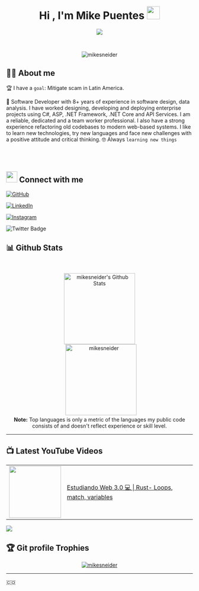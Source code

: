 <h1 align="center">Hi , I'm Mike Puentes <img src="https://media.giphy.com/media/hvRJCLFzcasrR4ia7z/giphy.gif" width="35"></h1>
<p align="center">
  <a href="https://github.com/DenverCoder1/readme-typing-svg"><img src="https://readme-typing-svg.herokuapp.com?lines=Computer+Science+Msc;Support+Engineer+for+Azure;dotNET+Developer;Podcaster;Microsoft+Evangelist(AZ900);Always%20learning%20new%20things&center=true&width=500&height=50"></a>
</p>


<br>

<p align="center"> 
	<img src="https://komarev.com/ghpvc/?username=mikesneider&label=Profile%20views&color=0e75b6&style=plastic" alt="mikesneider" /> 
	
</p>


## :sassy_man:  About me
:trophy: I have a `goal`: Mitigate scam in Latin America.

🧮 Software Developer with 8+ years of experience in software design, data analysis. I have worked designing, developing and deploying enterprise projects using C#, ASP, .NET Framework, .NET Core and API Services. I am a reliable, dedicated and a team worker professional. I also have a strong experience refactoring old codebases to modern web-based systems. I like to learn new technologies, try new languages and face new challenges with a positive attitude and critical thinking.
:nerd_face: Always `learning new things`

<br>


<br>


## <img src="https://media.giphy.com/media/iY8CRBdQXODJSCERIr/giphy.gif" width="30px"> Connect with me
<p align="center">
	
<a href="https://github.com/mikesneider"><img src="https://img.shields.io/badge/github-%23181717.svg?style=plastic&logo=github&logoColor=white" alt="GitHub"/></a>
	
<a href="https://www.linkedin.com/in/mikesneider/"><img src="https://img.shields.io/badge/linkedin-%230A66C2.svg?style=plastic&logo=linkedin&logoColor=white" alt="LinkedIn"/></a>
	
<a href="https://www.instagram.com/mikesneiderp/"><img src="https://img.shields.io/badge/instagram-%23E4405F.svg?style=plastic&logo=instagram&logoColor=white" alt="Instagram"/></a>
</p>

![Twitter Badge](https://twitter.com/mikesneiderp)



## 📊 Github Stats




  <br/>
  <p align="center">
    <a href="https://github.com/anuraghazra/github-readme-stats"><img alt="mikesneider's Github Stats" src="https://github-readme-stats.vercel.app/api?username=mikesneider&show_icons=true&count_private=true&theme=algolia" height="192px"/></a>
<br/>
  &nbsp;
	  <img src="https://github-readme-stats.vercel.app/api/top-langs?username=mikesneider&langs_count=10&show_icons=true&locale=en&layout=compact&theme=algolia" alt="mikesneider" height="192px"/>
  <br/>
  <b>Note:</b> Top languages is only a metric of the languages my public code consists of and doesn't reflect experience or skill level.
  </p>

----
## 📺 Latest YouTube Videos

<table>
  <tbody>
<!-- YOUTUBE:START --><tr><td><a href="https://youtu.be/c-8CB24WCvw"><img width="140px" src="https://i.ytimg.com/vi/c-8CB24WCvw/mqdefault.jpg"></a></td>
<td><a href="https://youtu.be/c-8CB24WCvw">Estudiando Web 3.0 💻 | Rust- Loops, match, variables</a><br/></td></tr>
<!-- YOUTUBE:END -->
</tbody>
  </table>

[<img src="https://img.shields.io/badge/-Subscribe-red?style=for-the-badge&logo=youtube&logoColor=white"/>](https://www.youtube.com/channel/UCTmWKK6iB6yRP1yjk7fDf2Q?sub_confirmation=1)



## :trophy: Git profile Trophies

<p align="center"> <a href="https://github.com/ryo-ma/github-profile-trophy"><img src="https://github-profile-trophy.vercel.app/?username=mikesneider&layout=compact&theme=algolia" alt="mikesneider" /></a> </p>

-----

:colombia:
